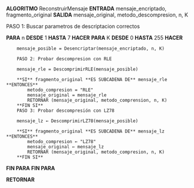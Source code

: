 **ALGORITMO** ReconstruirMensaje
**ENTRADA** mensaje_encriptado, fragmento_original
**SALIDA** mensaje_original, metodo_descompresion, n, K

PASO 1: Buscar parametros de descriptacion correctos

**PARA** n **DESDE** 1 **HASTA** 7 **HACER**
    **PARA** K **DESDE** 0 **HASTA** 255 **HACER**

        mensaje_posible = Desencriptar(mensaje_encriptado, n, K)

        PASO 2: Probar descompresion con RLE

        mensaje_rle = DescomprimirRLE(mensaje_posible)

        **SI** fragmento_original **ES SUBCADENA DE** mensaje_rle **ENTONCES**
            metodo_compresion = "RLE"
            mensaje_original = mensaje_rle
            RETORNAR (mensaje_original, metodo_comprension, n, K)
        **FIN SI**
        PASO 3: Probar descompresión con LZ78

        mensaje_lz ← DescomprimirLZ78(mensaje_posible)

        **SI** fragmento_original **ES SUBCADENA DE** mensaje_lz **ENTONCES**
            metodo_compresion ← "LZ78"
            mensaje_original ← mensaje_lz
            RETORNAR (mensaje_original, metodo_compresion, n, K)
        **FIN SI**

  **FIN PARA**
**FIN PARA**

**RETORNAR**

